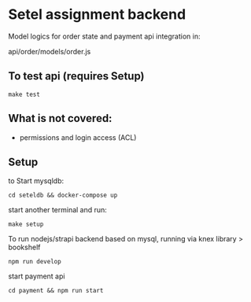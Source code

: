 # Setel assignment backend


Model logics for order state and payment api integration in:

api/order/models/order.js

## To test api (requires Setup)

```
make test
```


## What is not covered:

* permissions and login access (ACL)



## Setup

to Start mysqldb:

```
cd seteldb && docker-compose up

```

start another terminal and run:

```
make setup
```


To run nodejs/strapi backend
based on mysql, running via knex library > bookshelf

```
npm run develop
```


start payment api

```
cd payment && npm run start
```



